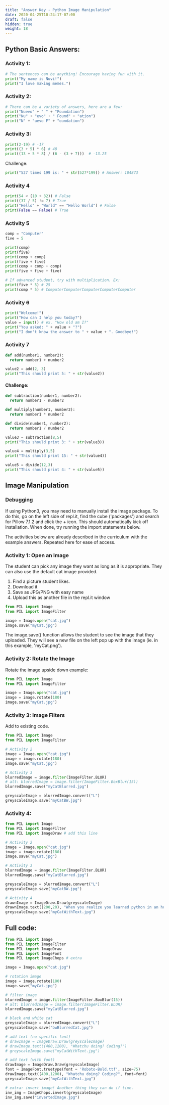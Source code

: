 ```yaml
---
title: "Answer Key - Python Image Manipulation"
date: 2020-04-25T10:24:17-07:00
draft: false
hidden: true
weight: 18
---
```


## Python Basic Answers:
### Activity 1:
```Python
# The sentences can be anything! Encourage having fun with it.
print("My name is Nuvi!")
print("I love making memes.") 
```

### Activity 2:
```Python
# There can be a variety of answers, here are a few: 
print("Nuevo" + " " + "Foundation")
print("Nu" + "evo" + " Found" + "ation")
print("N" + "uevo F" + "oundation")
```

### Activity 3:
```Python
print(2-19) # -17
print((3 + 5) * 6) # 48
print((13 + 5 * 8) / (6 - (3 + 7)))  # -13.25
```
Challenge:
```Python
print("527 times 199 is: " + str(527*199)) # Answer: 104873
```

### Activity 4
```Python
print(54 < (10 + 32)) # False
print((37 / 5) != 7) # True
print("Hello" + "World" == "Hello World") # False
print(False == False) # True
```

### Activity 5
```python
comp = "Computer"
five = 5

print(comp)
print(five)
print(comp + comp)
print(five + five)
print(comp + comp + comp)
print(five + five + five)

# If advanced student, try with multiplication. Ex:
print(five * 5) # 25
print(comp * 5) # ComputerComputerComputerComputerComputer
```

### Activity 6
```Python
print("Welcome!")
print("How can I help you today?")
value = input() # ex. "How old am I?"
print("You asked: " + value + "?")
print("I don't know the answer to " + value + ". Goodbye!")
```

### Activity 7
```Python
def add(number1, number2):
  return number1 + number2

value2 = add(2, 3)
print("This should print 5: " + str(value2))
```
#### Challenge:
```Python
def subtraction(number1, number2):
  return number1 - number2

def multiply(number1, number2):
  return number1 * number2

def divide(number1, number2):
  return number1 / number2

value3 = subtraction(8,5) 
print("This should print 3: " + str(value3))

value4 = multiply(3,5) 
print("This should print 15: " + str(value4))

value5 = divide(12,3)
print("This should print 4: " + str(value5))
```

## Image Manipulation
### Debugging
If using Python3, you may need to manually install the image package.  To do this, go on the left side of repl.it, find the cube ('packages') and search for Pillow 7.1.2 and click the + icon.  This should automatically kick off installation.  When done, try running the import statements below.

The activities below are already described in the curriculum with the example answers.  Repeated here for ease of access.

### Activity 1: Open an Image
The student can pick any image they want as long as it is appropriate.  They can also use the default cat image provided.

1. Find a picture student likes. 
2. Download it
3. Save as JPG/PNG with easy name
4. Upload this as another file in the repl.it window

```Python
from PIL import Image
from PIL import ImageFilter

image = Image.open("cat.jpg")
image.save("myCat.jpg")
```

The image.save() function allows the student to see the image that they uploaded.  They will see a new file on the left pop up with the image (ie. in this example, 'myCat.png').  

### Activity 2: Rotate the Image
Rotate the image upside down example:

```Python
from PIL import Image
from PIL import ImageFilter

image = Image.open("cat.jpg")
image = image.rotate(180)
image.save("myCat.jpg")
```

### Activity 3: Image Filters
Add to existing code. 

```Python
from PIL import Image
from PIL import ImageFilter

# Activity 2
image = Image.open("cat.jpg")
image = image.rotate(180)
image.save("myCat.jpg")

# Activity 3
blurredImage = image.filter(ImageFilter.BLUR) 
# alt: blurredImage = image.filter(ImageFilter.BoxBlur(15))
blurredImage.save("myCatBlurred.jpg")

greyscaleImage = blurredImage.convert("L")
greyscaleImage.save("myCatBW.jpg")
```

### Activity 4: 

```Python
from PIL import Image
from PIL import ImageFilter
from PIL import ImageDraw # add this line

# Activity 2
image = Image.open("cat.jpg")
image = image.rotate(180)
image.save("myCat.jpg")

# Activity 3
blurredImage = image.filter(ImageFilter.BLUR) 
blurredImage.save("myCatBlurred.jpg")

greyscaleImage = blurredImage.convert("L")
greyscaleImage.save("myCatBW.jpg")

# Activity 4
drawnImage = ImageDraw.Draw(greyscaleImage)
drawnImage.text((200,20), "When you realize you learned python in an hour.")
greyscaleImage.save("myCatWithText.jpg")
```

## Full code:
```Python
from PIL import Image
from PIL import ImageFilter
from PIL import ImageDraw
from PIL import ImageFont
from PIL import ImageChops # extra

image = Image.open("cat.jpg")

# rotation image
image = image.rotate(180)
image.save("myCat.jpg")

# filter image
blurredImage = image.filter(ImageFilter.BoxBlur(15))
# alt: blurredImage = image.filter(ImageFilter.BLUR)
blurredImage.save("myCatBlurred.jpg")

# black and white cat
greyscaleImage = blurredImage.convert("L")
greyscaleImage.save("bwBlurredCat.jpg")

# add text (no specific font)
# drawImage = ImageDraw.Draw(greyscaleImage)
# drawImage.text((400,1200), "Whatchu doing? Coding?")
# greyscaleImage.save("myCatWithText.jpg")

# add text (with font)
drawImage = ImageDraw.Draw(greyscaleImage)
font = ImageFont.truetype(font = 'Roboto-Bold.ttf', size=75)
drawImage.text((400,1200), "Whatchu doing? Coding?", font=font)
greyscaleImage.save("myCatWithText.jpg")

# extra: invert image! Another thing they can do if time.
inv_img = ImageChops.invert(greyscaleImage)
inv_img.save("invertedImage.jpg")
```